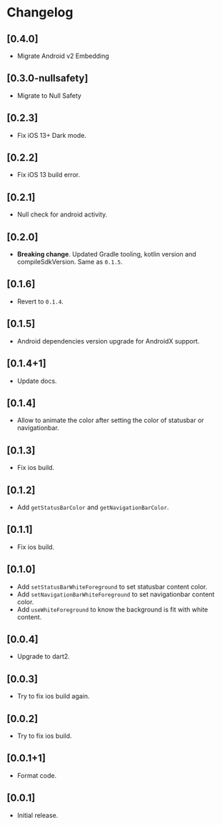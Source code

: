 # Changelog

## [0.4.0]

* Migrate Android v2 Embedding
## [0.3.0-nullsafety]

* Migrate to Null Safety
## [0.2.3]

* Fix iOS 13+ Dark mode.

## [0.2.2]

* Fix iOS 13 build error.

## [0.2.1]

* Null check for android activity.

## [0.2.0]

* **Breaking change**. Updated Gradle tooling, kotlin version and compileSdkVersion. Same as `0.1.5`.

## [0.1.6]

* Revert to `0.1.4`.

## [0.1.5]

* Android dependencies version upgrade for AndroidX support.

## [0.1.4+1]

* Update docs.

## [0.1.4]

* Allow to animate the color after setting the color of statusbar or navigationbar.

## [0.1.3]

* Fix ios build.

## [0.1.2]

* Add `getStatusBarColor` and `getNavigationBarColor`.

## [0.1.1]

* Fix ios build.

## [0.1.0]

* Add `setStatusBarWhiteForeground` to set statusbar content color.
* Add `setNavigationBarWhiteForeground` to set navigationbar content color.
* Add `useWhiteForeground` to know the background is fit with white content.

## [0.0.4]

* Upgrade to dart2.

## [0.0.3]

* Try to fix ios build again.

## [0.0.2]

* Try to fix ios build.

## [0.0.1+1]

* Format code.

## [0.0.1]

* Initial release.
